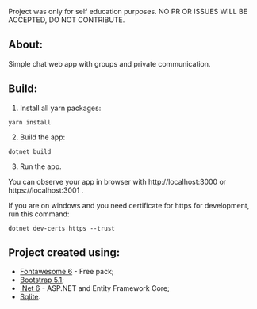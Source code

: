 Project was only for self education purposes.
NO PR OR ISSUES WILL BE ACCEPTED, DO NOT CONTRIBUTE.

## About:

Simple chat web app with groups and private communication.

## Build:

1. Install all yarn packages:
```
yarn install
```

2. Build the app:
```
dotnet build
```

3. Run the app.

You can observe your app in browser with http://localhost:3000 or https://localhost:3001 .

If you are on windows and you need certificate for https for development, run this command:
```
dotnet dev-certs https --trust
```

## Project created using:

* [Fontawesome 6](https://fontawesome.com/) - Free pack;
* [Bootstrap 5.1](https://getbootstrap.com/docs/5.1/getting-started/introduction/);
* [.Net 6](https://dotnet.microsoft.com/en-us/) - ASP.NET and Entity Framework Core;
* [Sqlite](https://www.sqlite.org/index.html).